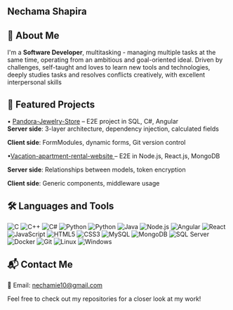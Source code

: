 ## Nechama Shapira
## 🌟 About Me

I'm a **Software Developer**, multitasking - managing multiple tasks at the same time, operating from an ambitious and goal-oriented ideal. Driven by challenges, self-taught and loves to learn new tools and technologies, deeply studies tasks and resolves conflicts creatively, with excellent interpersonal skills
## 📁 Featured Projects
• [Pandora-Jewelry-Store](https://github.com/NEitan622/Pandora-Jewelry-Store) – E2E project in SQL, C#, Angular  
**Server side**: 3-layer architecture, dependency injection, calculated fields  

**Client side**: FormModules, dynamic forms, Git version control  


•[Vacation-apartment-rental-website ](https://github.com/NEitan622/Vacation-apartment-rental-website) – E2E in Node.js, React.js, MongoDB  

**Server side**: Relationships between models, token encryption  

**Client side**: Generic components, middleware usage  



## 🛠️ Languages and Tools
![C](https://camo.githubusercontent.com/d35a1629940de977c889a8710227ca41e3068e9b4318f59994c9fa92fa37fd0c/68747470733a2f2f696d672e69636f6e73382e636f6d2f636f6c6f722f34382f3030303030302f632d70726f6772616d6d696e672e706e67)
![C++](https://camo.githubusercontent.com/8ade2e47872ba45fd667c66f814d288f24ecf11e9538ced13ddb22f26e9d2a40/68747470733a2f2f696d672e69636f6e73382e636f6d2f636f6c6f722f34382f3030303030302f632d706c75732d706c75732d6c6f676f2e706e67)
![C#](https://camo.githubusercontent.com/a1a0379c849367a2e463e0b54e9473829c8b5061f7f4d94473ca0b772095ca26/68747470733a2f2f696d672e69636f6e73382e636f6d2f636f6c6f722f34382f3030303030302f632d73686172702d6c6f676f2e706e67)
![Python](https://camo.githubusercontent.com/44a1ef98d80d8ce89d8804b0f52dad8b92616c700aa0e33583a050a1a17df4d8/68747470733a2f2f696d672e69636f6e73382e636f6d2f636f6c6f722f34382f3030303030302f6e65742d6672616d65776f726b2e706e67)
![Python](https://camo.githubusercontent.com/6bcd225ca53028d7d8730be1e673ef988b6fd3396c117e11e0545e91364bf430/68747470733a2f2f696d672e69636f6e73382e636f6d2f636f6c6f722f34382f3030303030302f707974686f6e2d2d76312e706e67)
![Java](https://camo.githubusercontent.com/71024a0a83f8803c74e0b1bf6428c6d0dcf51a26f56808c503766030115c9700/68747470733a2f2f696d672e69636f6e73382e636f6d2f636f6c6f722f34382f3030303030302f6a6176612d636f666665652d6375702d6c6f676f2e706e67)
![Node.js](https://camo.githubusercontent.com/754d83c6db7b05918c64b485f537f7e07aaa255b0f967a44ff19ec616fbadf51/68747470733a2f2f696d672e69636f6e73382e636f6d2f636f6c6f722f34382f3030303030302f6e6f64656a732e706e67)
![Angular](https://camo.githubusercontent.com/8efd6341f54fd90d66928e8a2d9f5820f9ca4fa40f9d0f40539ea30bb05d350e/68747470733a2f2f696d672e69636f6e73382e636f6d2f636f6c6f722f34382f3030303030302f616e67756c61726a732e706e67)
![React](https://camo.githubusercontent.com/0a231a271e64d7b99093df977d12dfdd86db73d63eac0b1415b2620fe1f2726d/68747470733a2f2f696d672e69636f6e73382e636f6d2f636f6c6f722f34382f3030303030302f72656163742d6e61746976652e706e67)
![JavaScript](https://camo.githubusercontent.com/00dd552ba8020fc50f92364518290fc16235a7f21a5b7ddbc0a6cb2131597356/68747470733a2f2f696d672e69636f6e73382e636f6d2f636f6c6f722f34382f3030303030302f6a6176617363726970742e706e67)
![HTML5](https://camo.githubusercontent.com/b123b7cd1937e4fc11267e562159764bb15946dd1d23a6ef08f3803ab49da1ba/68747470733a2f2f696d672e69636f6e73382e636f6d2f636f6c6f722f34382f3030303030302f68746d6c2d352e706e67)
![CSS3](https://camo.githubusercontent.com/aae5d91491e403b1f9d176ee05ee086627dc901536fb3691c389dfbf97ef9f04/68747470733a2f2f696d672e69636f6e73382e636f6d2f636f6c6f722f34382f3030303030302f637373332e706e67)
![MySQL](https://camo.githubusercontent.com/f905d223aaf7d318a2a34ab7a88bb5fadcc066e15b23be27e45c8cd06d4e8a74/68747470733a2f2f696d672e69636f6e73382e636f6d2f636f6c6f722f34382f3030303030302f6d7973716c2d6c6f676f2e706e67)
![MongoDB](https://camo.githubusercontent.com/b010a2291f794256d711a8e237e9da2f03b54e97896ab6f1b79b3cfac0308399/68747470733a2f2f696d672e69636f6e73382e636f6d2f636f6c6f722f34382f3030303030302f6d6f6e676f64622e706e67)
![SQL Server](https://camo.githubusercontent.com/99b905accbefbf6c586bf2ab08ebf05fd3e04b4ecbb821e1662f9177b5af460b/68747470733a2f2f696d672e69636f6e73382e636f6d2f636f6c6f722f34382f3030303030302f6d6963726f736f66742d73716c2d7365727665722e706e67)
![Docker](https://camo.githubusercontent.com/afb5efd967593eb94c36531c2d865baa2b42073fb07ddeed57940550f078ce8c/68747470733a2f2f696d672e69636f6e73382e636f6d2f636f6c6f722f34382f3030303030302f646f636b65722e706e67)
![Git](https://camo.githubusercontent.com/691f01d9cfcb32c562bd6137ed0c1b1364efec2b68f1e85dac7d7f56e1efa502/68747470733a2f2f696d672e69636f6e73382e636f6d2f636f6c6f722f34382f3030303030302f6769742e706e67)
![Linux](https://camo.githubusercontent.com/c51f55943185a3d12f4d764a686157863ba737fcf0946eec435b0d8f286d7382/68747470733a2f2f696d672e69636f6e73382e636f6d2f636f6c6f722f34382f3030303030302f6c696e75782e706e67)
![Windows](https://camo.githubusercontent.com/230f67dfec9d87172a12c304af10bd7d2cf31c9f361d8f8539776b6ea3fa52a5/68747470733a2f2f696d672e69636f6e73382e636f6d2f636f6c6f722f34382f3030303030302f77696e646f77732d31302e706e67)

## 📬 Contact Me
📧 Email: nechamie10@gmail.com

Feel free to check out my repositories for a closer look at my work!
<!--
**NEitan622/NEitan622** is a ✨ _special_ ✨ repository because its `README.md` (this file) appears on your GitHub profile.

Here are some ideas to get you started:

- 🔭 I’m currently working on ...
- 🌱 I’m currently learning ...
- 👯 I’m looking to collaborate on ...
- 🤔 I’m looking for help with ...
- 💬 Ask me about ...
- 📫 How to reach me: ...
- 😄 Pronouns: ...
- ⚡ Fun fact: ...
-->
